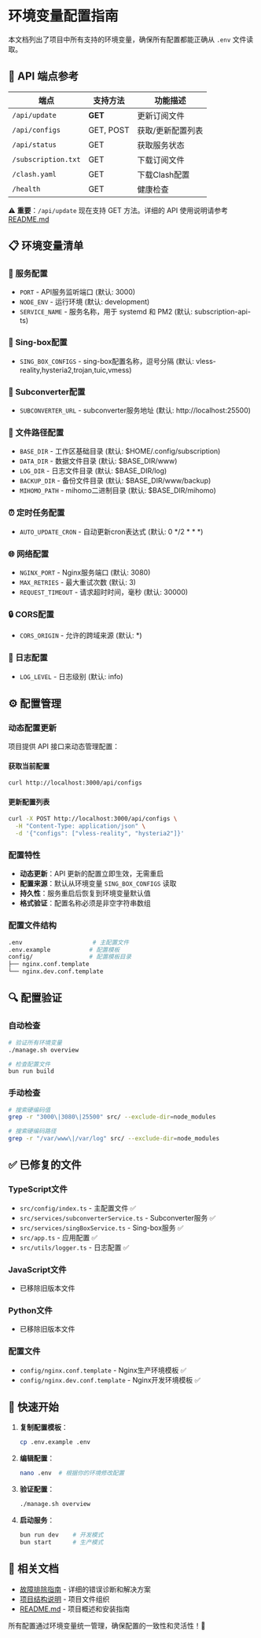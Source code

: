 # 环境变量配置指南

本文档列出了项目中所有支持的环境变量，确保所有配置都能正确从 `.env` 文件读取。

## 🚀 API 端点参考

| 端点 | 支持方法 | 功能描述 |
|------|----------|----------|
| `/api/update` | **GET** | 更新订阅文件 |
| `/api/configs` | GET, POST | 获取/更新配置列表 |
| `/api/status` | GET | 获取服务状态 |
| `/subscription.txt` | GET | 下载订阅文件 |
| `/clash.yaml` | GET | 下载Clash配置 |
| `/health` | GET | 健康检查 |

⚠️ **重要**：`/api/update` 现在支持 GET 方法。详细的 API 使用说明请参考 [README.md](./README.md)

## 📋 环境变量清单

### 🚀 服务配置
- `PORT` - API服务监听端口 (默认: 3000)
- `NODE_ENV` - 运行环境 (默认: development)
- `SERVICE_NAME` - 服务名称，用于 systemd 和 PM2 (默认: subscription-api-ts)

### 🔧 Sing-box配置
- `SING_BOX_CONFIGS` - sing-box配置名称，逗号分隔 (默认: vless-reality,hysteria2,trojan,tuic,vmess)

### 🔄 Subconverter配置
- `SUBCONVERTER_URL` - subconverter服务地址 (默认: http://localhost:25500)

### 📁 文件路径配置
- `BASE_DIR` - 工作区基础目录 (默认: $HOME/.config/subscription)
- `DATA_DIR` - 数据文件目录 (默认: $BASE_DIR/www)
- `LOG_DIR` - 日志文件目录 (默认: $BASE_DIR/log)
- `BACKUP_DIR` - 备份文件目录 (默认: $BASE_DIR/www/backup)
- `MIHOMO_PATH` - mihomo二进制目录 (默认: $BASE_DIR/mihomo)

### ⏰ 定时任务配置
- `AUTO_UPDATE_CRON` - 自动更新cron表达式 (默认: 0 */2 * * *)

### 🌐 网络配置
- `NGINX_PORT` - Nginx服务端口 (默认: 3080)
- `MAX_RETRIES` - 最大重试次数 (默认: 3)
- `REQUEST_TIMEOUT` - 请求超时时间，毫秒 (默认: 30000)

### 🔒 CORS配置
- `CORS_ORIGIN` - 允许的跨域来源 (默认: *)

### 📝 日志配置
- `LOG_LEVEL` - 日志级别 (默认: info)

## ⚙️ 配置管理

### 动态配置更新

项目提供 API 接口来动态管理配置：

#### 获取当前配置
```bash
curl http://localhost:3000/api/configs
```

#### 更新配置列表
```bash
curl -X POST http://localhost:3000/api/configs \
  -H "Content-Type: application/json" \
  -d '{"configs": ["vless-reality", "hysteria2"]}'
```

### 配置特性

- **动态更新**：API 更新的配置立即生效，无需重启
- **配置来源**：默认从环境变量 `SING_BOX_CONFIGS` 读取
- **持久性**：服务重启后恢复到环境变量默认值
- **格式验证**：配置名称必须是非空字符串数组

### 配置文件结构

```bash
.env                    # 主配置文件
.env.example           # 配置模板
config/                # 配置模板目录
├── nginx.conf.template
└── nginx.dev.conf.template
```

## 🔍 配置验证

### 自动检查
```bash
# 验证所有环境变量
./manage.sh overview

# 检查配置文件
bun run build
```

### 手动检查
```bash
# 搜索硬编码值
grep -r "3000\|3080\|25500" src/ --exclude-dir=node_modules

# 搜索硬编码路径  
grep -r "/var/www\|/var/log" src/ --exclude-dir=node_modules
```

## ✅ 已修复的文件

### TypeScript文件
- `src/config/index.ts` - 主配置文件 ✅
- `src/services/subconverterService.ts` - Subconverter服务 ✅
- `src/services/singBoxService.ts` - Sing-box服务 ✅
- `src/app.ts` - 应用配置 ✅
- `src/utils/logger.ts` - 日志配置 ✅

### JavaScript文件
- 已移除旧版本文件

### Python文件  
- 已移除旧版本文件

### 配置文件
- `config/nginx.conf.template` - Nginx生产环境模板 ✅
- `config/nginx.dev.conf.template` - Nginx开发环境模板 ✅

## 📖 快速开始

1. **复制配置模板**：
   ```bash
   cp .env.example .env
   ```

2. **编辑配置**：
   ```bash
   nano .env  # 根据你的环境修改配置
   ```

3. **验证配置**：
   ```bash
   ./manage.sh overview
   ```

4. **启动服务**：
   ```bash
   bun run dev    # 开发模式
   bun start      # 生产模式
   ```

## 🔗 相关文档

- [故障排除指南](./TROUBLESHOOTING.md) - 详细的错误诊断和解决方案
- [项目结构说明](./PROJECT_STRUCTURE.md) - 项目文件组织
- [README.md](./README.md) - 项目概述和安装指南

所有配置通过环境变量统一管理，确保配置的一致性和灵活性！🎉
